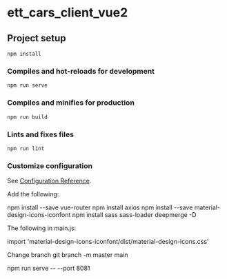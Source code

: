 # ett_cars_client_vue2

## Project setup
```
npm install
```

### Compiles and hot-reloads for development
```
npm run serve
```

### Compiles and minifies for production
```
npm run build
```

### Lints and fixes files
```
npm run lint
```

### Customize configuration
See [Configuration Reference](https://cli.vuejs.org/config/).

Add the following:

npm install --save vue-router
npm install axios
npm install --save material-design-icons-iconfont
npm install sass sass-loader deepmerge -D

The following in main.js:

import 'material-design-icons-iconfont/dist/material-design-icons.css'

Change branch
git branch -m master main

npm run serve -- --port 8081


